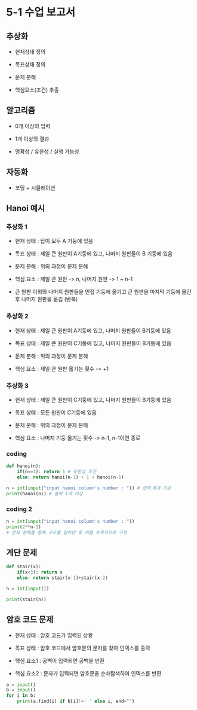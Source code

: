 # 5-1 수업 보고서
## 추상화
+ 현재상태 정의 

+ 목표상태 정의 
+ 문제 분해 
+ 핵심요소(조건) 추출
## 알고리즘
+ 0개 이상의 입력

+ 1개 이상의 결과
+ 명확성 / 유한성 / 실행 가능성
## 자동화
+ 코딩 + 시뮬레이션 

## Hanoi 예시
### 추상화 1
- 현재 상태 : 탑이 모두 A 기둥에 있음

- 목표 상태 : 제일 큰 원판이 A기둥에 있고, 나머지 원판들이 B 기둥에 있음
- 문제 분해 : 위의 과정이 문제 분해
- 핵심 요소 : 제일 큰 원판 -> n, 
나머지 원판 -> 1 ~ n-1
- 큰 원판 이외의 나머지 원판들을 인접 기둥에 옮기고 큰 원판을 마지막 기둥에 옮긴 후 나머지 원판을 옮김 (반복)
### 추상화 2
- 현재 상태 : 제일 큰 원판이 A기둥에 있고, 나머지 원판들이 B기둥에 있음

- 목표 상태 : 제일 큰 원판이 C기둥에 있고, 나머지 원판들이 B기둥에 있음
- 문제 분해 : 위의 과정이 문제 분해
- 핵심 요소 : 제일 큰 원판 옮기는 횟수 -> +1
### 추상화 3
- 현재 상태 : 제일 큰 원판이 C기둥에 있고, 나머지 원판들이 B기둥에 있음

- 목표 상태 : 모든 원판이 C기둥에 있음
- 문제 분해 : 위의 과정이 문제 분해
- 핵심 요소 : 나머지 기둥 옮기는 횟수 -> n-1, n-1이면 종료
### coding
```python
def hanoi(n):
	if(n==1): return 1 # 유한성 조건
	else: return hanoi(n-1) + 1 + hanoi(n-1)

n = int(input("input hanoi column's number : ")) # 입력 0개 이상
print(hanoi(n)) # 출력 1개 이상
```
### coding 2
```python
n = int(input("input hanoi column's number : "))
print(2**n-1)
# 문제 분해를 통해 구조를 알아낸 후 이를 수학적으로 구현 
```
## 계단 문제
```python
def stair(x):
	if(x<3): return x
	else: return stair(x-1)+stair(x-2)

n = int(input())

print(stair(n))
```

## 암호 코드 문제

+ 현재 상태 : 암호 코드가 입력된 상황

+ 목표 상태 : 암호 코드에서 암호문의 문자를 찾아 인덱스를 출력 
+ 핵심 요소1 : 공백이 입력되면 공백을 반환 
+ 핵심 요소2 : 문자가 입력되면 암호문을 순차탐색하여 인덱스를 반환

```python
a = input()
b = input()
for i in b:
	print(a.find(i) if b[i]!=' ' else i, end="")
```